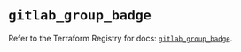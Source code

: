 # `gitlab_group_badge`

Refer to the Terraform Registry for docs: [`gitlab_group_badge`](https://registry.terraform.io/providers/gitlabhq/gitlab/17.4.0/docs/resources/group_badge).
